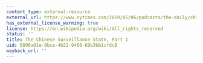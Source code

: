```yaml
---
content_type: external-resource
external_url: https://www.nytimes.com/2019/05/06/podcasts/the-daily/china-surveillance-uighurs.html
has_external_license_warning: true
license: https://en.wikipedia.org/wiki/All_rights_reserved
status: ''
title: The Chinese Surveillance State, Part 1
uid: 6896a01e-9bce-4b22-9468-69b3bb1cfdc8
wayback_url: ''
---
```

